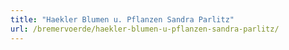 ```yaml
---
title: "Haekler Blumen u. Pflanzen Sandra Parlitz"
url: /bremervoerde/haekler-blumen-u-pflanzen-sandra-parlitz/
---
```


